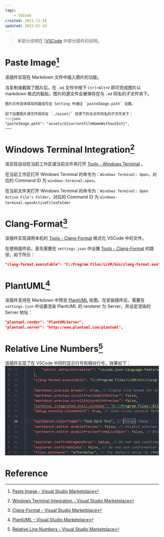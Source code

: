 ```yaml
---
tags: 
    - VSCode
created: 2021-11-18
updated: 2022-01-10
---
```


> 本部分说明在 [[VSCode](VSCode.md) 中部分插件的说明。




# Paste Image[^1]

该插件实现在 Markdown 文件中插入图片的功能。

当复制或截取了图片后，在 `.md` 文件中按下 `Ctrl+Alt+V` 即可完成图片以 markdown 格式的黏贴，图片的源文件会被保存在与 `.md` 同名的子文件夹下。

```ad-info
图片文件具体保存的路径可在 Setting 中通过 `pasteImage.path` 设置。

如下设置图片源文件保存在 `./asset/` 目录下的与文件同名的子文件夹下：
~~~json
"pasteImage.path": "assets/${currentFileNameWithoutExt}",
~~~
```

# Windows Terminal Integration[^2]

该实现自动在当前工作区或当前文件夹打开 [Tools - Windows Terminal](../Tools/Tools%20-%20Windows%20Terminal.md) 。

在当前工作区打开 Windows Terminal 的命令为：`Windows Terminal: Open`，对应的 Command ID 为 `windows-terminal.open`。

在当前文件夹打开 Windows Terminal 的命令为：`Windows Terminal: Open Active File's Folder`，对应的 Command ID 为 `windows-terminal.openActiveFilesFolder`

# Clang-Format[^3]

该插件实现调用本机的 [Tools  - Clang-Format](../Tools/Tools%20%20-%20Clang-Format.md) 格式化 VSCode 中的文件。

在使用插件前，首先需要在 `settings.json` 中设置 [Tools  - Clang-Format](../Tools/Tools%20%20-%20Clang-Format.md) 的路径，如下所示：
```json
"clang-format.executable": "C:/Program Files/LLVM/bin/clang-format.exe"
```

# PlantUML[^4]

该插件支持在 Markdown 中预览 [PlantUML](../PlantUML/PlantUML.md) 绘图。在安装插件后，需要在 `settings.json` 中设置渲染 PlantUML 的 renderer 为 Server，并设定渲染的 Server 地址：
```json
"plantuml.render": "PlantUMLServer",
"plantuml.server": "http://www.plantuml.com/plantuml",
```

# Relative Line Numbers[^5]

该插件实现了在 VSCode 中同时显示行号和相对行号，效果如下：
![](assets/VSCode%20-%20Extensions/image-20211129225048235.png)


# Reference

[^1]: [Paste Image - Visual Studio Marketplace](https://marketplace.visualstudio.com/items?itemName=mushan.vscode-paste-image)
[^2]:[Windows Terminal Integration - Visual Studio Marketplace](https://marketplace.visualstudio.com/items?itemName=Tyriar.windows-terminal)
[^3]: [Clang-Format - Visual Studio Marketplace](https://marketplace.visualstudio.com/items?itemName=xaver.clang-format)
[^4]:[PlantUML - Visual Studio Marketplace](https://marketplace.visualstudio.com/items?itemName=jebbs.plantuml)
[^5]:[Relative Line Numbers - Visual Studio Marketplace](https://marketplace.visualstudio.com/items?itemName=extr0py.vscode-relative-line-numbers)